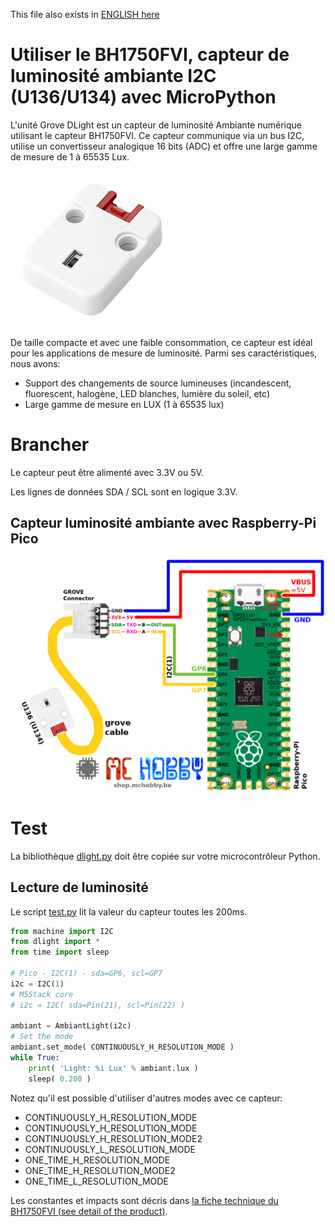 This file also exists in [ENGLISH here](readme_ENG.md)

# Utiliser le BH1750FVI, capteur de luminosité ambiante I2C (U136/U134) avec MicroPython

L'unité Grove DLight est un capteur de luminosité Ambiante numérique utilisant le capteur BH1750FVI. Ce capteur communique via un bus I2C, utilise un convertisseur analogique 16 bits (ADC) et offre une large gamme de mesure de 1 à 65535 Lux.

![M5Stack u136 I2C Ambiant Light Sensor with Grove interface](docs/_static/u136.jpg)

De taille compacte et avec une faible consommation, ce capteur est idéal pour les applications de mesure de luminosité.
Parmi ses caractéristiques, nous avons:
* Support des changements de source lumineuses (incandescent, fluorescent, halogène, LED blanches, lumière du soleil, etc)
* Large gamme de mesure en LUX (1 à 65535 lux)

# Brancher

Le capteur peut être alimenté avec 3.3V ou 5V.

Les lignes de données SDA / SCL sont en logique 3.3V.

## Capteur luminosité ambiante avec Raspberry-Pi Pico

![DLight I2C sur Raspberry-Pi Pico](docs/_static/u136-to-pico.jpg)

# Test

La bibliothèque [dlight.py](lib/dlight.py) doit être copiée sur votre microcontrôleur Python.

## Lecture de luminosité

Le script [test.py](examples/test.py) lit la valeur du capteur toutes les 200ms.

``` python
from machine import I2C
from dlight import *
from time import sleep

# Pico - I2C(1) - sda=GP6, scl=GP7
i2c = I2C(1)
# M5Stack core
# i2c = I2C( sda=Pin(21), scl=Pin(22) )

ambiant = AmbiantLight(i2c)
# Set the mode
ambiant.set_mode( CONTINUOUSLY_H_RESOLUTION_MODE )
while True:
	print( 'Light: %i Lux' % ambiant.lux )
	sleep( 0.200 )
```

Notez qu'il est possible d'utiliser d'autres modes avec ce capteur:
* CONTINUOUSLY_H_RESOLUTION_MODE
* CONTINUOUSLY_H_RESOLUTION_MODE
* CONTINUOUSLY_H_RESOLUTION_MODE2
* CONTINUOUSLY_L_RESOLUTION_MODE
* ONE_TIME_H_RESOLUTION_MODE
* ONE_TIME_H_RESOLUTION_MODE2
* ONE_TIME_L_RESOLUTION_MODE

Les constantes et impacts sont décris dans [la fiche technique du BH1750FVI (see detail of the product)](https://shop.mchobby.be/product.php?id_product=2444).
